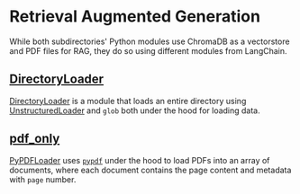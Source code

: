 # Retrieval Augmented Generation
While both subdirectories' Python modules use ChromaDB as a vectorstore and PDF files for RAG, they do so using different modules from LangChain.

## [DirectoryLoader](./DirectoryLoader/)
[DirectoryLoader](https://python.langchain.com/docs/modules/data_connection/document_loaders/file_directory "Official LangChain Documentation") is a module that loads an entire directory using [UnstructuredLoader](https://python.langchain.com/docs/integrations/document_loaders/unstructured_file) and `glob` both under the hood for loading data.

## [pdf_only](./pdf_only/)
[PyPDFLoader](https://python.langchain.com/docs/modules/data_connection/document_loaders/pdf "Official LangChain documentation") uses [`pypdf`](https://pypi.org/project/pypdf/ "PyPI Page") under the hood to load PDFs into an array of documents, where each document contains the page content and metadata with `page` number.